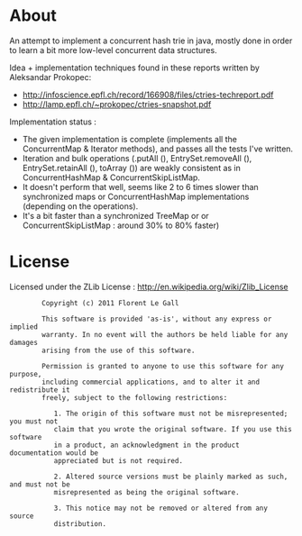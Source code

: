 # About 
An attempt to implement a concurrent hash trie in java, mostly done in order to learn a bit more low-level concurrent data structures.

Idea + implementation techniques found in these reports written by Aleksandar Prokopec: 
- http://infoscience.epfl.ch/record/166908/files/ctries-techreport.pdf
- http://lamp.epfl.ch/~prokopec/ctries-snapshot.pdf

Implementation status : 
- The given implementation is complete (implements all the ConcurrentMap & Iterator methods), and passes all the tests I've written.
- Iteration and bulk operations (.putAll (), EntrySet.removeAll (), EntrySet.retainAll (), toArray ()) are weakly consistent as in ConcurrentHashMap & ConcurrentSkipListMap.
- It doesn't perform that well, seems like 2 to 6 times slower than synchronized maps or ConcurrentHashMap implementations (depending on the operations). 
- It's a bit faster than a synchronized TreeMap or or ConcurrentSkipListMap : around 30% to 80% faster)

# License
Licensed under the ZLib License :
http://en.wikipedia.org/wiki/Zlib_License

			Copyright (c) 2011 Florent Le Gall
			
			This software is provided 'as-is', without any express or implied
			warranty. In no event will the authors be held liable for any damages
			arising from the use of this software.
			
			Permission is granted to anyone to use this software for any purpose,
			including commercial applications, and to alter it and redistribute it
			freely, subject to the following restrictions:
			
			   1. The origin of this software must not be misrepresented; you must not
			   claim that you wrote the original software. If you use this software
			   in a product, an acknowledgment in the product documentation would be
			   appreciated but is not required.
			
			   2. Altered source versions must be plainly marked as such, and must not be
			   misrepresented as being the original software.
			
			   3. This notice may not be removed or altered from any source
			   distribution.
